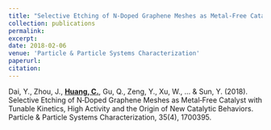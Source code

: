 ```yaml
---
title: "Selective Etching of N-Doped Graphene Meshes as Metal-Free Catalyst with Tunable Kinetics, High Activity and the Origin of New Catalytic Behaviors"
collection: publications
permalink: 
excerpt: 
date: 2018-02-06
venue: 'Particle & Particle Systems Characterization'
paperurl: 
citation:
---
```


Dai, Y., Zhou, J., **[Huang, C.](https://onlinelibrary.wiley.com/doi/full/10.1002/ppsc.201700395)**, Gu, Q., Zeng, Y., Xu, W., ... & Sun, Y. (2018). Selective Etching of N‐Doped Graphene Meshes as Metal‐Free Catalyst with Tunable Kinetics, High Activity and the Origin of New Catalytic Behaviors. Particle & Particle Systems Characterization, 35(4), 1700395.
